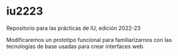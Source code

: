 # iu2223
Repositorio para las prácticas de IU, edición 2022-23

Modificaremos un prototipo funcional para familiarizarnos con las tecnologías de base usadas para crear interfaces web.
